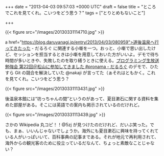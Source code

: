 
+++
date = "2013-04-03 09:57:03 +0000 UTC"
draft = false
title = "ところでこれを見てくれ。こいつをどう思う？"
tags = ["とりとめもないこと"]

+++


{{< figure src="/images/20130331114710.jpg"  >}}

a href="https://blog.daruyanagi.jp/entry/2013/04/03/080959">道後温泉へ行ってきたった - だるろぐ</a> に関連する小噺を一つ。おっと、小噺で思い出したけど、セッションを担当するときは小噺を用意しておいた方がいいよ。デモで待ち時間が多いときや、失敗したのを取り繕うときに使える。<a href="https://blog.daruyanagi.jp/entry/2013/04/03/072017">プログラミング生放送勉強会 第22回＠松山に参加してきました #pronama - だるろぐ</a> のデモで、ひたすら Git の競合を解決していた @nakaji が言ってた（ぁそれはともかく。これを見てくれ。こいつをどう思う？

{{< figure src="/images/20130331113431.jpg"  >}}

後温泉本館には“坊っちゃんの間”というのがあって、夏目漱石に関する資料を集めた部屋がある。そこには英語での案内も掲示されているのだけれど。

{{< figure src="/images/20130331113439.jpg"  >}}

さかの Wikipedia 丸コピ！！@5zj が見つけたのだけれど、だいぶ笑った。でも、まぁ、いいんじゃないでしょうか。海外にも夏目漱石に興味を持ってくれている人がいっぱいいて、百科事典の記事まである。それが地元で再利用されて、海外からの観光客のために役立っているだなんて、ちょっと素敵なことじゃない？


